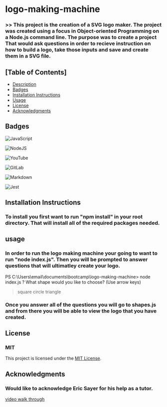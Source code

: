 # logo-making-machine

### >> This project is the creation of a SVG logo maker. The project was created using a focus in Object-oriented Programming on a Node.js command line. The purpose was to create a project That would ask questions in order to recieve instruction on how to build a logo, take those inputs and save and create them in a SVG file.

<a name="logo"></a>

## [Table of Contents]

- [Description](#logo)
- [Badges](#badge)
- [Installation Instructions](#install)
- [Usage](#use)
- [License](#lic)
- [Acknowledgments](#know)

## Badges

![JavaScript](https://img.shields.io/badge/javascript-%23323330.svg?style=for-the-badge&logo=javascript&logoColor=%23F7DF1E)

![NodeJS](https://img.shields.io/badge/node.js-6DA55F?style=for-the-badge&logo=node.js&logoColor=white)

![YouTube](https://img.shields.io/badge/YouTube-%23FF0000.svg?style=for-the-badge&logo=YouTube&logoColor=white)

![GitLab](https://img.shields.io/badge/gitlab-%23181717.svg?style=for-the-badge&logo=gitlab&logoColor=white)

![Markdown](https://img.shields.io/badge/markdown-%23000000.svg?style=for-the-badge&logo=markdown&logoColor=white)

![Jest](https://img.shields.io/badge/-jest-%23C21325?style=for-the-badge&logo=jest&logoColor=white)
<a name="badge"></a>

## Installation Instructions

### To install you first want to run "npm install" in your root directory. That will install all of the required packages needed.

<a name="install"></a>

## usage

### In order to run the logo making machine your going to want to run "node index.js". Then you will be prompted to answer questions that will ultimatley create your logo.

PS C:\Users\email\documents\bootcamp\logo-making-machine> node index.js
? What shape would you like to choose? (Use arrow keys)

> square
> circle
> triangle

### Once you answer all of the questions you will go to shapes.js and from there you will be able to view the logo that you have created.

<a name="use"></a>

## License

### MIT

<a name="lic"></a>

This project is licensed under the [MIT License](LICENSE).

## Acknowledgments

### Would like to acknowledge Eric Sayer for his help as a tutor.

<a name="know"></a>


[video walk through](https://drive.google.com/file/d/13n3p7WqWcSORWtbiZSowfVyd-abjiYND/view)